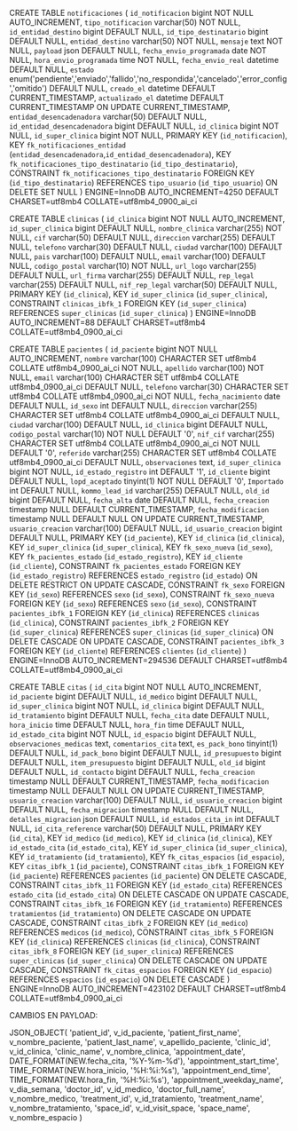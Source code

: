 CREATE TABLE `notificaciones` (
  `id_notificacion` bigint NOT NULL AUTO_INCREMENT,
  `tipo_notificacion` varchar(50) NOT NULL,
  `id_entidad_destino` bigint DEFAULT NULL,
  `id_tipo_destinatario` bigint DEFAULT NULL,
  `entidad_destino` varchar(50) NOT NULL,
  `mensaje` text NOT NULL,
  `payload` json DEFAULT NULL,
  `fecha_envio_programada` date NOT NULL,
  `hora_envio_programada` time NOT NULL,
  `fecha_envio_real` datetime DEFAULT NULL,
  `estado` enum('pendiente','enviado','fallido','no_respondida','cancelado','error_config','omitido') DEFAULT NULL,
  `creado_el` datetime DEFAULT CURRENT_TIMESTAMP,
  `actualizado_el` datetime DEFAULT CURRENT_TIMESTAMP ON UPDATE CURRENT_TIMESTAMP,
  `entidad_desencadenadora` varchar(50) DEFAULT NULL,
  `id_entidad_desencadenadora` bigint DEFAULT NULL,
  `id_clinica` bigint NOT NULL,
  `id_super_clinica` bigint NOT NULL,
  PRIMARY KEY (`id_notificacion`),
  KEY `fk_notificaciones_entidad` (`entidad_desencadenadora`,`id_entidad_desencadenadora`),
  KEY `fk_notificaciones_tipo_destinatario` (`id_tipo_destinatario`),
  CONSTRAINT `fk_notificaciones_tipo_destinatario` FOREIGN KEY (`id_tipo_destinatario`) REFERENCES `tipo_usuario` (`id_tipo_usuario`) ON DELETE SET NULL
) ENGINE=InnoDB AUTO_INCREMENT=4250 DEFAULT CHARSET=utf8mb4 COLLATE=utf8mb4_0900_ai_ci


CREATE TABLE `clinicas` (
  `id_clinica` bigint NOT NULL AUTO_INCREMENT,
  `id_super_clinica` bigint DEFAULT NULL,
  `nombre_clinica` varchar(255) NOT NULL,
  `cif` varchar(50) DEFAULT NULL,
  `direccion` varchar(255) DEFAULT NULL,
  `telefono` varchar(30) DEFAULT NULL,
  `ciudad` varchar(100) DEFAULT NULL,
  `pais` varchar(100) DEFAULT NULL,
  `email` varchar(100) DEFAULT NULL,
  `codigo_postal` varchar(10) NOT NULL,
  `url_logo` varchar(255) DEFAULT NULL,
  `url_firma` varchar(255) DEFAULT NULL,
  `rep_legal` varchar(255) DEFAULT NULL,
  `nif_rep_legal` varchar(50) DEFAULT NULL,
  PRIMARY KEY (`id_clinica`),
  KEY `id_super_clinica` (`id_super_clinica`),
  CONSTRAINT `clinicas_ibfk_1` FOREIGN KEY (`id_super_clinica`) REFERENCES `super_clinicas` (`id_super_clinica`)
) ENGINE=InnoDB AUTO_INCREMENT=88 DEFAULT CHARSET=utf8mb4 COLLATE=utf8mb4_0900_ai_ci


CREATE TABLE `pacientes` (
  `id_paciente` bigint NOT NULL AUTO_INCREMENT,
  `nombre` varchar(100) CHARACTER SET utf8mb4 COLLATE utf8mb4_0900_ai_ci NOT NULL,
  `apellido` varchar(100) NOT NULL,
  `email` varchar(100) CHARACTER SET utf8mb4 COLLATE utf8mb4_0900_ai_ci DEFAULT NULL,
  `telefono` varchar(30) CHARACTER SET utf8mb4 COLLATE utf8mb4_0900_ai_ci NOT NULL,
  `fecha_nacimiento` date DEFAULT NULL,
  `id_sexo` int DEFAULT NULL,
  `direccion` varchar(255) CHARACTER SET utf8mb4 COLLATE utf8mb4_0900_ai_ci DEFAULT NULL,
  `ciudad` varchar(100) DEFAULT NULL,
  `id_clinica` bigint DEFAULT NULL,
  `codigo_postal` varchar(10) NOT NULL DEFAULT '0',
  `nif_cif` varchar(255) CHARACTER SET utf8mb4 COLLATE utf8mb4_0900_ai_ci NOT NULL DEFAULT '0',
  `referido` varchar(255) CHARACTER SET utf8mb4 COLLATE utf8mb4_0900_ai_ci DEFAULT NULL,
  `observaciones` text,
  `id_super_clinica` bigint NOT NULL,
  `id_estado_registro` int DEFAULT '1',
  `id_cliente` bigint DEFAULT NULL,
  `lopd_aceptado` tinyint(1) NOT NULL DEFAULT '0',
  `Importado` int DEFAULT NULL,
  `kommo_lead_id` varchar(255) DEFAULT NULL,
  `old_id` bigint DEFAULT NULL,
  `fecha_alta` date DEFAULT NULL,
  `fecha_creacion` timestamp NULL DEFAULT CURRENT_TIMESTAMP,
  `fecha_modificacion` timestamp NULL DEFAULT NULL ON UPDATE CURRENT_TIMESTAMP,
  `usuario_creacion` varchar(100) DEFAULT NULL,
  `id_usuario_creacion` bigint DEFAULT NULL,
  PRIMARY KEY (`id_paciente`),
  KEY `id_clinica` (`id_clinica`),
  KEY `id_super_clinica` (`id_super_clinica`),
  KEY `fk_sexo_nueva` (`id_sexo`),
  KEY `fk_pacientes_estado` (`id_estado_registro`),
  KEY `id_cliente` (`id_cliente`),
  CONSTRAINT `fk_pacientes_estado` FOREIGN KEY (`id_estado_registro`) REFERENCES `estado_registro` (`id_estado`) ON DELETE RESTRICT ON UPDATE CASCADE,
  CONSTRAINT `fk_sexo` FOREIGN KEY (`id_sexo`) REFERENCES `sexo` (`id_sexo`),
  CONSTRAINT `fk_sexo_nueva` FOREIGN KEY (`id_sexo`) REFERENCES `sexo` (`id_sexo`),
  CONSTRAINT `pacientes_ibfk_1` FOREIGN KEY (`id_clinica`) REFERENCES `clinicas` (`id_clinica`),
  CONSTRAINT `pacientes_ibfk_2` FOREIGN KEY (`id_super_clinica`) REFERENCES `super_clinicas` (`id_super_clinica`) ON DELETE CASCADE ON UPDATE CASCADE,
  CONSTRAINT `pacientes_ibfk_3` FOREIGN KEY (`id_cliente`) REFERENCES `clientes` (`id_cliente`)
) ENGINE=InnoDB AUTO_INCREMENT=294536 DEFAULT CHARSET=utf8mb4 COLLATE=utf8mb4_0900_ai_ci


CREATE TABLE `citas` (
  `id_cita` bigint NOT NULL AUTO_INCREMENT,
  `id_paciente` bigint DEFAULT NULL,
  `id_medico` bigint DEFAULT NULL,
  `id_super_clinica` bigint NOT NULL,
  `id_clinica` bigint DEFAULT NULL,
  `id_tratamiento` bigint DEFAULT NULL,
  `fecha_cita` date DEFAULT NULL,
  `hora_inicio` time DEFAULT NULL,
  `hora_fin` time DEFAULT NULL,
  `id_estado_cita` bigint NOT NULL,
  `id_espacio` bigint DEFAULT NULL,
  `observaciones_medicas` text,
  `comentarios_cita` text,
  `es_pack_bono` tinyint(1) DEFAULT NULL,
  `id_pack_bono` bigint DEFAULT NULL,
  `id_presupuesto` bigint DEFAULT NULL,
  `item_presupuesto` bigint DEFAULT NULL,
  `old_id` bigint DEFAULT NULL,
  `id_contacto` bigint DEFAULT NULL,
  `fecha_creacion` timestamp NULL DEFAULT CURRENT_TIMESTAMP,
  `fecha_modificacion` timestamp NULL DEFAULT NULL ON UPDATE CURRENT_TIMESTAMP,
  `usuario_creacion` varchar(100) DEFAULT NULL,
  `id_usuario_creacion` bigint DEFAULT NULL,
  `fecha_migracion` timestamp NULL DEFAULT NULL,
  `detalles_migracion` json DEFAULT NULL,
  `id_estados_cita_in` int DEFAULT NULL,
  `id_cita_reference` varchar(50) DEFAULT NULL,
  PRIMARY KEY (`id_cita`),
  KEY `id_medico` (`id_medico`),
  KEY `id_clinica` (`id_clinica`),
  KEY `id_estado_cita` (`id_estado_cita`),
  KEY `id_super_clinica` (`id_super_clinica`),
  KEY `id_tratamiento` (`id_tratamiento`),
  KEY `fk_citas_espacios` (`id_espacio`),
  KEY `citas_ibfk_1` (`id_paciente`),
  CONSTRAINT `citas_ibfk_1` FOREIGN KEY (`id_paciente`) REFERENCES `pacientes` (`id_paciente`) ON DELETE CASCADE,
  CONSTRAINT `citas_ibfk_11` FOREIGN KEY (`id_estado_cita`) REFERENCES `estado_cita` (`id_estado_cita`) ON DELETE CASCADE ON UPDATE CASCADE,
  CONSTRAINT `citas_ibfk_16` FOREIGN KEY (`id_tratamiento`) REFERENCES `tratamientos` (`id_tratamiento`) ON DELETE CASCADE ON UPDATE CASCADE,
  CONSTRAINT `citas_ibfk_2` FOREIGN KEY (`id_medico`) REFERENCES `medicos` (`id_medico`),
  CONSTRAINT `citas_ibfk_5` FOREIGN KEY (`id_clinica`) REFERENCES `clinicas` (`id_clinica`),
  CONSTRAINT `citas_ibfk_8` FOREIGN KEY (`id_super_clinica`) REFERENCES `super_clinicas` (`id_super_clinica`) ON DELETE CASCADE ON UPDATE CASCADE,
  CONSTRAINT `fk_citas_espacios` FOREIGN KEY (`id_espacio`) REFERENCES `espacios` (`id_espacio`) ON DELETE CASCADE
) ENGINE=InnoDB AUTO_INCREMENT=423102 DEFAULT CHARSET=utf8mb4 COLLATE=utf8mb4_0900_ai_ci


CAMBIOS EN PAYLOAD:

JSON_OBJECT(
  'patient_id', v_id_paciente,
  'patient_first_name', v_nombre_paciente,
  'patient_last_name', v_apellido_paciente,
  'clinic_id', v_id_clinica,
  'clinic_name', v_nombre_clinica,
  'appointment_date', DATE_FORMAT(NEW.fecha_cita, '%Y-%m-%d'),
  'appointment_start_time', TIME_FORMAT(NEW.hora_inicio, '%H:%i:%s'),
  'appointment_end_time', TIME_FORMAT(NEW.hora_fin, '%H:%i:%s'),
  'appointment_weekday_name', v_dia_semana,
  'doctor_id', v_id_medico,
  'doctor_full_name', v_nombre_medico,
  'treatment_id', v_id_tratamiento,
  'treatment_name', v_nombre_tratamiento,
  'space_id', v_id_visit_space,
  'space_name', v_nombre_espacio
)
